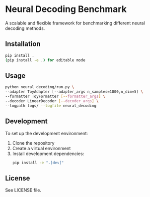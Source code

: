 # Neural Decoding Benchmark

A scalable and flexible framework for benchmarking different neural decoding methods.

## Installation

```bash
pip install .
(pip install -e .) for editable mode
```

## Usage

```bash
python neural_decoding/run.py \
--adapter ToyAdapter [--adapter_args n_samples=1000,n_dim=5] \
--formatter ToyFormatter [--formatter_args] \
--decoder LinearDecoder [--decoder_args] \
--logpath logs/ --logfile neural_decoding
```

## Development

To set up the development environment:

1. Clone the repository
2. Create a virtual environment
3. Install development dependencies:
   ```bash
   pip install -e ".[dev]"
   ```

## License
See LICENSE file.